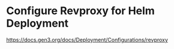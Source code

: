 # Configure Revproxy for Helm Deployment

https://docs.gen3.org/docs/Deployment/Configurations/revproxy
